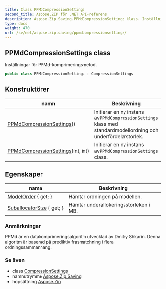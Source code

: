 ```yaml
---
title: Class PPMdCompressionSettings
second_title: Aspose.ZIP för .NET API-referens
description: Aspose.Zip.Saving.PPMdCompressionSettings klass. Inställningar för PPMdkomprimeringsmetod.
type: docs
weight: 470
url: /sv/net/aspose.zip.saving/ppmdcompressionsettings/
---
```

## PPMdCompressionSettings class

Inställningar för PPMd-komprimeringsmetod.

```csharp
public class PPMdCompressionSettings : CompressionSettings
```

## Konstruktörer

| namn | Beskrivning |
| --- | --- |
| [PPMdCompressionSettings](ppmdcompressionsettings/#constructor)() | Initierar en ny instans av`PPMdCompressionSettings` klass med standardmodellordning och underfördelarstorlek. |
| [PPMdCompressionSettings](ppmdcompressionsettings/#constructor_1)(int, int) | Initierar en ny instans av`PPMdCompressionSettings` class. |

## Egenskaper

| namn | Beskrivning |
| --- | --- |
| [ModelOrder](../../aspose.zip.saving/ppmdcompressionsettings/modelorder/) { get; } | Hämtar ordningen på modellen. |
| [SuballocatorSize](../../aspose.zip.saving/ppmdcompressionsettings/suballocatorsize/) { get; } | Hämtar underallokeringsstorleken i MB. |

### Anmärkningar

PPMd är en datakomprimeringsalgoritm utvecklad av Dmitry Shkarin. Denna algoritm är baserad på prediktiv frasmatchning i flera ordningssammanhang.

### Se även

* class [CompressionSettings](../compressionsettings/)
* namnutrymme [Aspose.Zip.Saving](../../aspose.zip.saving/)
* hopsättning [Aspose.Zip](../../)


